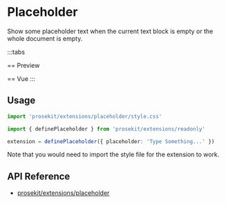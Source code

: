 # Placeholder

Show some placeholder text when the current text block is empty or the whole document is empty.

<script setup>	 
import { ExamplePlaygroundLazy } from '../../components/example-playground-lazy'	
import App from '../../components/vue-placeholder/editor.vue'	
</script>

:::tabs

== Preview

<ClientOnly><App/></ClientOnly>
== Vue
<ExamplePlaygroundLazy example="vue-placeholder" />
:::

## Usage

```ts
import 'prosekit/extensions/placeholder/style.css'

import { definePlaceholder } from 'prosekit/extensions/readonly'

extension = definePlaceholder({ placeholder: 'Type Something...' })
```

Note that you would need to import the style file for the extension to work.

## API Reference

- [prosekit/extensions/placeholder](/references/extensions/placeholder/)
